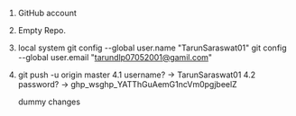 1. GitHub account
2. Empty Repo.
3. local system
     git config --global user.name "TarunSaraswat01"
     git config --global user.email "tarundlp07052001@gamil.com"
4. git push -u origin master
     4.1 username? -> TarunSaraswat01
     4.2 password? -> ghp_wsghp_YATThGuAemG1ncVm0pgjbeelZ

   dummy changes
